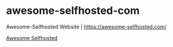 # awesome-selfhosted-com
Awesome-Selfhosted Website | https://awesome-selfhosted.com/

[Awesome Selfhosted](https://github.com/Kickball/awesome-selfhosted)
